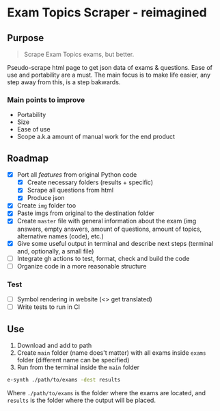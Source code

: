 # Exam Topics Scraper - reimagined

## Purpose

> Scrape Exam Topics exams, but better.

Pseudo-scrape html page to get json data of exams & questions.
Ease of use and portability are a must. The main focus is to make life easier,
any step away from this, is a step bakwards.

### Main points to improve

- Portability
- Size
- Ease of use
- Scope a.k.a amount of manual work for the end product

## Roadmap

- [x] Port all *features* from original Python code
  - [x] Create necessary folders (results + specific)
  - [x] Scrape all questions from html
  - [x] Produce json
- [x] Create `img` folder too
- [x] Paste imgs from original to the destination folder
- [x] Create `master` file with general information about the exam (img answers,
empty answers, amount of questions, amount of topics, alternative names (code), etc.)
- [x] Give some useful output in terminal and describe next steps (terminal and,
optionally, a small file)
- [ ] Integrate gh actions to test, format, check and build the code
- [ ] Organize code in a more reasonable structure

### Test

- [ ] Symbol rendering in website (<> get translated)
- [ ] Write tests to run in CI

## Use

1. Download and add to path
2. Create `main` folder (name does't matter) with all exams inside `exams` folder
(different name can be specified)
3. Run from the terminal inside the `main` folder

```sh
e-synth ./path/to/exams -dest results
```

Where `./path/to/exams` is the folder where the exams are located, and `results`
is the folder where the output will be placed.
